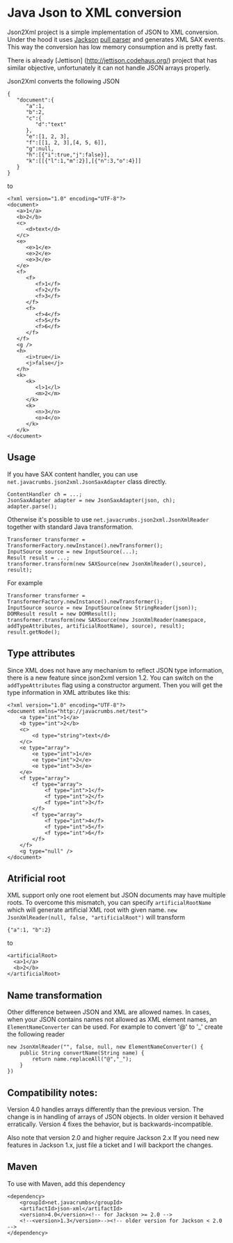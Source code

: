 Java Json to XML conversion
============================

Json2Xml project is a simple implementation of JSON to XML conversion. Under the hood it uses [Jackson](http://jackson.codehaus.org/) [pull parser](http://wiki.fasterxml.com/JacksonInFiveMinutes#Streaming_API_Example) and generates
XML SAX events. This way the conversion has low memory consumption and is pretty fast.

There is already [Jettison] (http://jettison.codehaus.org/) project that has similar objective, unfortunately it can not handle JSON arrays properly.

Json2Xml converts the following JSON 

	{
       "document":{
          "a":1,
          "b":2,
          "c":{
             "d":"text"
          },
          "e":[1, 2, 3],
          "f":[[1, 2, 3],[4, 5, 6]],
          "g":null,
          "h":[{"i":true,"j":false}],
          "k":[[{"l":1,"m":2}],[{"n":3,"o":4}]]
       }
    }
	
to

	<?xml version="1.0" encoding="UTF-8"?>
    <document>
       <a>1</a>
       <b>2</b>
       <c>
          <d>text</d>
       </c>
       <e>
          <e>1</e>
          <e>2</e>
          <e>3</e>
       </e>
       <f>
          <f>
             <f>1</f>
             <f>2</f>
             <f>3</f>
          </f>
          <f>
             <f>4</f>
             <f>5</f>
             <f>6</f>
          </f>
       </f>
       <g />
       <h>
          <i>true</i>
          <j>false</j>
       </h>
       <k>
          <k>
             <l>1</l>
             <m>2</m>
          </k>
          <k>
             <n>3</n>
             <o>4</o>
          </k>
       </k>
    </document>
	
Usage
-------------

If you have SAX content handler, you can use `net.javacrumbs.json2xml.JsonSaxAdapter` class directly.

	ContentHandler ch = ...;
	JsonSaxAdapter adapter = new JsonSaxAdapter(json, ch);
	adapter.parse();
	
Otherwise it's possible to use `net.javacrumbs.json2xml.JsonXmlReader` together with standard Java transformation.

	Transformer transformer = TransformerFactory.newInstance().newTransformer();
	InputSource source = new InputSource(...);
	Result result = ...;
	transformer.transform(new SAXSource(new JsonXmlReader(),source), result);

For example

    Transformer transformer = TransformerFactory.newInstance().newTransformer();
    InputSource source = new InputSource(new StringReader(json));
    DOMResult result = new DOMResult();
    transformer.transform(new SAXSource(new JsonXmlReader(namespace, addTypeAttributes, artificialRootName), source), result);
    result.getNode();
	
Type attributes
---------------
Since XML does not have any mechanism to reflect JSON type information, there is a new feature since json2xml version 1.2. You can switch on the `addTypeAttributes` flag using a 
constructor argument. Then you will get the type information in XML attributes like this:

	<?xml version="1.0" encoding="UTF-8"?>
	<document xmlns="http://javacrumbs.net/test">
		<a type="int">1</a>
		<b type="int">2</b>
		<c>
			<d type="string">text</d>
		</c>
		<e type="array">
			<e type="int">1</e>
			<e type="int">2</e>
			<e type="int">3</e>
		</e>
		<f type="array">
			<f type="array">
				<f type="int">1</f>
				<f type="int">2</f>
				<f type="int">3</f>
			</f>
			<f type="array">
				<f type="int">4</f>
				<f type="int">5</f>
				<f type="int">6</f>
			</f>
		</f>
		<g type="null" />
	</document>
	
Atrificial root
---------------
XML support only one root element but JSON documents may have multiple roots. To overcome this mismatch,
you can specify `artificialRootName` which will generate artificial XML root with given name.
`new JsonXmlReader(null, false, "artificialRoot")` will transform

    {"a":1, "b":2}
    
to
    
    <artificialRoot>
      <a>1</a>
      <b>2</b>
    </artificialRoot>



Name transformation
-------------------
Other difference between JSON and XML are allowed names. In cases, when your JSON contains names not allowed as XML element names,
an `ElementNameConverter` can be used. For example to convert '@' to '_' create the following reader

    new JsonXmlReader("", false, null, new ElementNameConverter() {
        public String convertName(String name) {
            return name.replaceAll("@","_");
        }
    })

Compatibility notes:
--------------------
Version 4.0 handles arrays differently than the previous version. The change is in handling of arrays of JSON objects.
In older version it behaved erratically. Version 4 fixes the behavior, but is backwards-incompatible.

Also note that version 2.0 and higher require Jackson 2.x If you need new features in Jackson 1.x, just file a ticket and
I will backport the changes.

Maven
-----
To use with Maven, add this dependency

	<dependency>
		<groupId>net.javacrumbs</groupId>
		<artifactId>json-xml</artifactId>
		<version>4.0</version><!-- for Jackson >= 2.0 -->
		<!--<version>1.3</version>--><!-- older version for Jackson < 2.0 -->
	</dependency>






	
